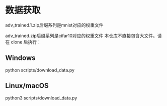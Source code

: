 # 数据获取
  adv_trained.1.zip后缀系列是mnist对应的权重文件
  
  adv_trained.zip后缀系列是cifar10对应的权重文件
  本仓库不直接包含大文件。请在 clone 后执行：
## Windows
python scripts/download_data.py
## Linux/macOS
python3 scripts/download_data.py








